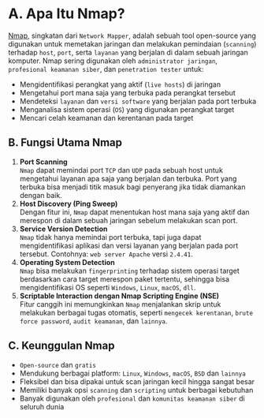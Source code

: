 # A. Apa Itu Nmap?

[Nmap](https://nmap.org/), singkatan dari `Network Mapper`, adalah sebuah tool open-source yang digunakan untuk memetakan jaringan dan melakukan pemindaian (`scanning`) terhadap `host`, `port`, serta `layanan` yang berjalan di dalam sebuah jaringan komputer. Nmap sering digunakan oleh `administrator jaringan`, `profesional keamanan siber`, dan `penetration tester` untuk:
- Mengidentifikasi perangkat yang aktif (`live hosts`) di jaringan
- Mengetahui port mana saja yang terbuka pada perangkat tersebut
- Mendeteksi `layanan` dan `versi software` yang berjalan pada port terbuka
- Menganalisa sistem operasi (`OS`) yang digunakan perangkat target
- Mencari celah keamanan dan kerentanan pada target

## B. Fungsi Utama Nmap
1. **Port Scanning**  
    `Nmap` dapat memindai port `TCP` dan `UDP` pada sebuah host untuk mengetahui layanan apa saja yang berjalan dan terbuka. Port yang terbuka bisa menjadi titik masuk bagi penyerang jika tidak diamankan dengan baik.
2. **Host Discovery (Ping Sweep)**  
    Dengan fitur ini, `Nmap` dapat menentukan host mana saja yang aktif dan merespon di dalam sebuah jaringan sebelum melakukan scan port.
3. **Service Version Detection**  
    `Nmap` tidak hanya memindai port terbuka, tapi juga dapat mengidentifikasi aplikasi dan versi layanan yang berjalan pada port tersebut. Contohnya: `web server Apache` versi `2.4.41`.
4. **Operating System Detection**  
    `Nmap` bisa melakukan `fingerprinting` terhadap sistem operasi target berdasarkan cara target merespon paket tertentu, sehingga bisa mengidentifikasi OS seperti `Windows`, `Linux`, `macOS`, `dll`.
5. **Scriptable Interaction dengan Nmap Scripting Engine (NSE)**  
    Fitur canggih ini memungkinkan `Nmap` menjalankan skrip untuk melakukan berbagai tugas otomatis, seperti `mengecek kerentanan`, `brute force password`, `audit keamanan`, dan `lainnya`.

## C. Keunggulan Nmap
- `Open-source` dan `gratis`
- Mendukung berbagai platform: `Linux`, `Windows`, `macOS`, `BSD` dan `lainnya`
- Fleksibel dan bisa dipakai untuk scan jaringan kecil hingga sangat besar
- Memiliki banyak opsi `scanning` dan `scripting` untuk berbagai kebutuhan
- Banyak digunakan oleh `profesional` dan `komunitas keamanan siber` di seluruh dunia
